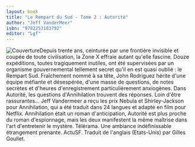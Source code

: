 ```yaml
---
layout: book
title: "Le Rempart du Sud - Tome 2 : Autorité"
author: "Jeff VanderMeer"
isbn: "9782253183792"
editor: "Lgf"
---
```

![Couverture](/img/9782253183792.jpg)Depuis trente ans, ceinturée par une frontière invisible et coupée de toute civilisation, la Zone X effraie autant qu'elle fascine. Douze expéditions, toutes tragiquement inutiles, ont été supervisées par un organisme gouvernemental tellement secret qu'il en est quasi oublié : le Rempart Sud. Fraîchement nommé à sa tête, John Rodriguez hérite d'une équipe méfiante et désespérée, d'une masse de questions, de notes secrètes et d'heures d'enregistrement particulièrement anxiogènes. Dans Autorité, les questions d'Annihilation trouvent des réponses. Loin d'être rassurantes... Jeff Vandermeer a reçu les prix Nebula et Shirley-Jackson pour Annihilation, qui a été traduit dans 24 langues et adapté en film pour Netflix. Annihilation était un roman d'anticipation, Autorité est plus proche du roman d'espionnage, mais les deux manifestent la même maîtrise dans l'art d'entretenir le mystère. Télérama. Une ambiance indéfinissable étrangement prenante. ActuSF. Traduit de l'anglais (Etats-Unis) par Gilles Goullet.
